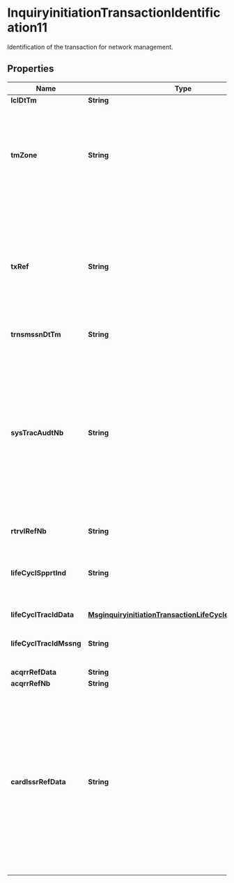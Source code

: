 

# InquiryinitiationTransactionIdentification11

Identification of the transaction for network management.
## Properties

Name | Type | Description | Notes
------------ | ------------- | ------------- | -------------
**lclDtTm** | **String** |  |  [optional]
**tmZone** | **String** | Time zone name (for example, as defined by IANA - Internet Assigned Numbers Authority - in the time zone database. |  [optional]
**txRef** | **String** | Identification of the transaction by the card acceptor. It may appear on the receipt of the cardholder. It remains unchanged throughout the lifetime of the transaction. |  [optional]
**trnsmssnDtTm** | **String** |  |  [optional]
**sysTracAudtNb** | **String** | Number assigned by a transaction originator to assist in identifying a transaction uniquely. The trace number remains unchanged for all messages within a two-message exchange (for example, request/repeat and response).  ISO 8583 bit 11. |  [optional]
**rtrvlRefNb** | **String** |  |  [optional]
**lifeCyclSpprtInd** | **String** | Indicate the point in the transaction lifecycle at which the lifecycle identifier was assigned. |  [optional]
**lifeCyclTracIdData** | [**MsginquiryinitiationTransactionLifeCycleIdentification1**](MsginquiryinitiationTransactionLifeCycleIdentification1.md) |  |  [optional]
**lifeCyclTracIdMssng** | **String** | Reason for not providing a lifecycle trace identification information. |  [optional]
**acqrrRefData** | **String** |  |  [optional]
**acqrrRefNb** | **String** |  |  [optional]
**cardIssrRefData** | **String** | Data supplied by a card issuer in an authorisation response, financial response message or in a chargeback transaction that the acquirer may be required to provide in subsequent transactions. ISO 8583:1993 and ISO 8583:2003 bit 95. |  [optional]



